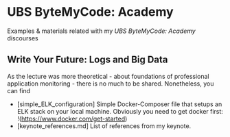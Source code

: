 # UBS ByteMyCode: Academy
Examples  &amp; materials related with my _UBS ByteMyCode: Academy_ discourses

## Write Your Future: Logs and Big Data

As the lecture was more theoretical - about foundations of professional application monitoring - there is no much to be shared. Nonetheless, you can find
- [simple_ELK_configuration] Simple Docker-Composer file that setups an ELK stack on your local machine. Obviously you need to get docker first: !(https://www.docker.com/get-started)
- [keynote_references.md] List of references from my keynote.
